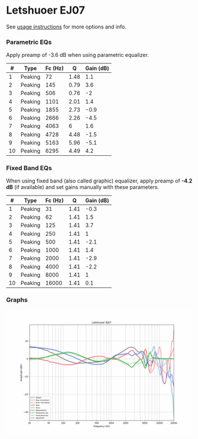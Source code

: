 # Letshuoer EJ07
See [usage instructions](https://github.com/jaakkopasanen/AutoEq#usage) for more options and info.

### Parametric EQs
Apply preamp of -3.6 dB when using parametric equalizer.

|   # | Type    |   Fc (Hz) |    Q |   Gain (dB) |
|-----|---------|-----------|------|-------------|
|   1 | Peaking |        72 | 1.48 |         1.1 |
|   2 | Peaking |       145 | 0.79 |         3.6 |
|   3 | Peaking |       506 | 0.76 |        -2   |
|   4 | Peaking |      1101 | 2.01 |         1.4 |
|   5 | Peaking |      1855 | 2.73 |        -0.9 |
|   6 | Peaking |      2666 | 2.26 |        -4.5 |
|   7 | Peaking |      4063 | 6    |         1.6 |
|   8 | Peaking |      4728 | 4.48 |        -1.5 |
|   9 | Peaking |      5163 | 5.96 |        -5.1 |
|  10 | Peaking |      6295 | 4.49 |         4.2 |

### Fixed Band EQs
When using fixed band (also called graphic) equalizer, apply preamp of **-4.2 dB** (if available) and set gains manually with these parameters.

|   # | Type    |   Fc (Hz) |    Q |   Gain (dB) |
|-----|---------|-----------|------|-------------|
|   1 | Peaking |        31 | 1.41 |        -0.3 |
|   2 | Peaking |        62 | 1.41 |         1.5 |
|   3 | Peaking |       125 | 1.41 |         3.7 |
|   4 | Peaking |       250 | 1.41 |         1   |
|   5 | Peaking |       500 | 1.41 |        -2.1 |
|   6 | Peaking |      1000 | 1.41 |         1.4 |
|   7 | Peaking |      2000 | 1.41 |        -2.9 |
|   8 | Peaking |      4000 | 1.41 |        -2.2 |
|   9 | Peaking |      8000 | 1.41 |         1   |
|  10 | Peaking |     16000 | 1.41 |         0.1 |

### Graphs
![](./Letshuoer%20EJ07.png)
